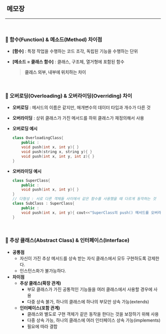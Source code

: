 ## ​ 메모장

***

<br> 

### :pushpin: 함수(Function) & 메소드(Method) 차이점

- **[함수]** : 특정 작업을 수행하는 코드 조각, 독립된 기능을 수행하는 단위

- **[메소드 = 클래스 함수]** : 클래스, 구조체, 열거형에 포함된 함수

  > **클래스 외부, 내부에 위치하는 차이**

<br> 

### :pushpin: 오버로딩(Overloading) & 오버라이딩(Overriding) 차이

- **오버로딩** : 메서드의 이름은 같지만, 매개변수의 데이터 타입과 개수가 다른 것
- **오버라이딩** : 상위 클래스가 가진 메서드를 하위 클래스가 재정의해서 사용

- **오버로딩 예시**

  ```c++
  class OverloadingClass{
      public : 
      void push(int x, int y){ }
      void push(string x, string y){ }
      void push(int x, int y, int z){ }
  }
  ```

- **오버라이딩 예시**

  ```c++
  class SuperClass{
      public :
      void push(int x, int y){ }
  }
  // 다형성 : 서로 다른 객체들 사이에서 같은 함수를 사용했을 때 다르게 동작하는 것
  class SubClass : SuperClass{
      public : 
      void push(int x, int y){ cout<<"SuperClass의 push() 메서드를 오버라이딩"; }
  }
  ```

<br> 

### :pushpin: 추상 클래스(Abstract Class) & 인터페이스(Interface) 

- **공통점**
  - 자신이 가진 추상 메서드를 상속 받는 자식 클래스에서 모두 구현하도록 강제한다.
  - 인스턴스화가 불가능하다.
- **차이점**
  - **추상 클래스(확장 관계)**
    - 부모 클래스가 가진 공통적인 기능들을 여러 클래스에서 사용할 경우에 사용
    - 다중 상속 불가, 하나의 클래스에 하나의 부모만 상속 가능(extends)
  - **인터페이스(포함 관계)**
    - 클래스와 별도로 구현 객체가 같은 동작을 한다는 것을 보장하기 위해 사용
    - 다중 상속 가능, 하나의 클래스에 여러 인터페이스 상속 가능(implements)
    - 필요에 따라 결합